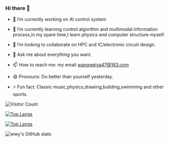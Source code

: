 ### Hi there 👋

<!--
**wwy2020211/wwy2020211** is a ✨ _special_ ✨ repository because its `README.md` (this file) appears on your GitHub profile.

Here are some ideas to get you started:

- 🔭 I’m currently working on ...
- 🌱 I’m currently learning ...
- 👯 I’m looking to collaborate on ...
- 🤔 I’m looking for help with ...
- 💬 Ask me about ...
- 📫 How to reach me: ...
- 😄 Pronouns: ...
- ⚡ Fun fact: ...
-->

- 🔭 I’m currently working on AI control system

- 🌱 I’m currently learning control algorithm and multimodal information process,in my spare time,I learn physics and computer structure myself.

- 👯 I’m looking to collaborate on HPC and IC/electronic circuit design.

- 💬 Ask me about everything you want.

- 📫 How to reach me: my email wangweiya47@163.com

- 😄 Pronouns: Do better than yourself yesterday.

- ⚡ Fun fact: Classic music,physics,drawing,building,swimming and other sports.


![Visitor Count](https://profile-counter.glitch.me/wwy2020211/count.svg)

[![Top Langs](https://github-readme-stats.vercel.app/api/top-langs/?username=wwy2020211)](https://github.com/wwy2020211/github-readme-stats)

[![Top Langs](https://github-readme-stats.vercel.app/api/top-langs/?username=wwy2020211&layout=compact)](https://github.com/wwy2020211/github-readme-stats)

![wwy's GitHub stats](https://github-readme-stats.vercel.app/api?username=wwy2020211&show_icons=true&theme=tokyonight)
